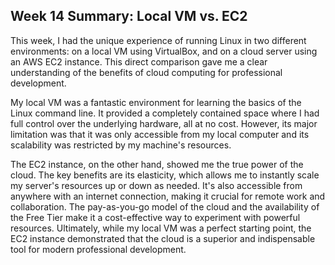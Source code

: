 ## Week 14 Summary: Local VM vs. EC2

This week, I had the unique experience of running Linux in two different environments: on a local VM using VirtualBox, and on a cloud server using an AWS EC2 instance. This direct comparison gave me a clear understanding of the benefits of cloud computing for professional development.

My local VM was a fantastic environment for learning the basics of the Linux command line. It provided a completely contained space where I had full control over the underlying hardware, all at no cost. However, its major limitation was that it was only accessible from my local computer and its scalability was restricted by my machine's resources.

The EC2 instance, on the other hand, showed me the true power of the cloud. The key benefits are its elasticity, which allows me to instantly scale my server's resources up or down as needed. It's also accessible from anywhere with an internet connection, making it crucial for remote work and collaboration. The pay-as-you-go model of the cloud and the availability of the Free Tier make it a cost-effective way to experiment with powerful resources. Ultimately, while my local VM was a perfect starting point, the EC2 instance demonstrated that the cloud is a superior and indispensable tool for modern professional development.